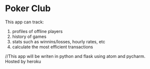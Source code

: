 # Poker Club
This app can track:
1) profiles of offline players
2) history of games
3) stats such as winnins/losses, hourly rates, etc
4) calculate the most efficient transactions

//This app will be writen in python and flask using atom and pycharm. Hosted by heroku

